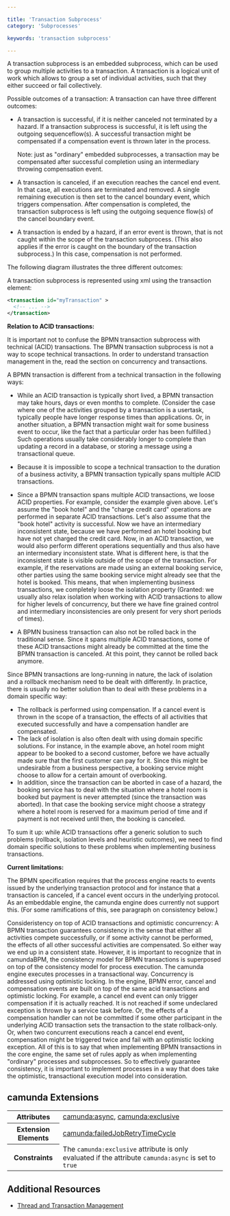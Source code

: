 ```yaml
---

title: 'Transaction Subprocess'
category: 'Subprocesses'

keywords: 'transaction subprocess'

---
```



A transaction subprocess is an embedded subprocess, which can be used to group multiple activities to a transaction. A transaction is a logical unit of work which allows to group a set of individual activities, such that they either succeed or fail collectively.

Possible outcomes of a transaction: A transaction can have three different outcomes:

*   A transaction is successful, if it is neither canceled not terminated by a hazard. If a transaction subprocess is successful, it is left using the outgoing sequenceflow(s). A successful transaction might be compensated if a compensation event is thrown later in the process.<br/>

    Note: just as "ordinary" embedded subprocesses, a transaction may be compensated after successful completion using an intermediary throwing compensation event.

*   A transaction is canceled, if an execution reaches the cancel end event. In that case, all executions are terminated and removed. A single remaining execution is then set to the cancel boundary event, which triggers compensation. After compensation is completed, the transaction subprocess is left using the outgoing sequence flow(s) of the cancel boundary event.

*   A transaction is ended by a hazard, if an error event is thrown, that is not caught within the scope of the transaction subprocess. (This also applies if the error is caught on the boundary of the transaction subprocess.) In this case, compensation is not performed.

The following diagram illustrates the three different outcomes:

<div data-bpmn-diagram="implement/business-transaction"></div>

A transaction subprocess is represented using xml using the transaction element:

```xml
<transaction id="myTransaction" >
  <!-- ... -->
</transaction>
```

<div class="alert alert-warning">
  <strong>Relation to ACID transactions:</strong>

  It is important not to confuse the BPMN transaction subprocess with technical (ACID) transactions. The BPMN transaction subprocess is not a way to scope technical transactions. In order to understand transaction management in the, read the section on concurrency and transactions.
</div>

A BPMN transaction is different from a technical transaction in the following ways:

*   While an ACID transaction is typically short lived, a BPMN transaction may take hours, days or even months to complete. (Consider the case where one of the activities grouped by a transaction is a usertask, typically people have longer response times than applications. Or, in another situation, a BPMN transaction might wait for some business event to occur, like the fact that a particular order has been fulfilled.) Such operations usually take considerably longer to complete than updating a record in a database, or storing a message using a transactional queue.

*   Because it is impossible to scope a technical transaction to the duration of a business activity, a BPMN transaction typically spans multiple ACID transactions.

*   Since a BPMN transaction spans multiple ACID transactions, we loose ACID properties. For example, consider the example given above. Let's assume the "book hotel" and the "charge credit card" operations are performed in separate ACID transactions. Let's also assume that the "book hotel" activity is successful. Now we have an intermediary inconsistent state, because we have performed an hotel booking but have not yet charged the credit card. Now, in an ACID transaction, we would also perform different operations sequentially and thus also have an intermediary inconsistent state. What is different here, is that the inconsistent state is visible outside of the scope of the transaction. For example, if the reservations are made using an external booking service, other parties using the same booking service might already see that the hotel is booked. This means, that when implementing business transactions, we completely loose the isolation property (Granted: we usually also relax isolation when working with ACID transactions to allow for higher levels of concurrency, but there we have fine grained control and intermediary inconsistencies are only present for very short periods of times).

*   A BPMN business transaction can also not be rolled back in the traditional sense. Since it spans multiple ACID transactions, some of these ACID transactions might already be committed at the time the BPMN transaction is canceled. At this point, they cannot be rolled back anymore.


Since BPMN transactions are long-running in nature, the lack of isolation and a rollback mechanism need to be dealt with differently. In practice, there is usually no better solution than to deal with these problems in a domain specific way:

*   The rollback is performed using compensation. If a cancel event is thrown in the scope of a transaction, the effects of all activities that executed successfully and have a compensation handler are compensated.
*   The lack of isolation is also often dealt with using domain specific solutions. For instance, in the example above, an hotel room might appear to be booked to a second customer, before we have actually made sure that the first customer can pay for it. Since this might be undesirable from a business perspective, a booking service might choose to allow for a certain amount of overbooking.
* In addition, since the transaction can be aborted in case of a hazard, the booking service has to deal with the situation where a hotel room is booked but payment is never attempted (since the transaction was aborted). In that case the booking service might choose a strategy where a hotel room is reserved for a maximum period of time and if payment is not received until then, the booking is canceled.

To sum it up: while ACID transactions offer a generic solution to such problems (rollback, isolation levels and heuristic outcomes), we need to find domain specific solutions to these problems when implementing business transactions.

<div class="alert alert-warning">
  <strong>Current limitations:</strong>

  The BPMN specification requires that the process engine reacts to events issued by the underlying transaction protocol and for instance that a transaction is canceled, if a cancel event occurs in the underlying protocol. As an embeddable engine, the camunda engine does currently not support this. (For some ramifications of this, see paragraph on consistency below.)
</div>

Consideristency on top of ACID transactions and optimistic concurrency: A BPMN transaction guarantees consistency in the sense that either all activities compete successfully, or if some activity cannot be performed, the effects of all other successful activities are compensated. So either way we end up in a consistent state. However, it is important to recognize that in camundaBPM, the consistency model for BPMN transactions is superposed on top of the consistency model for process execution. The camunda engine executes processes in a transactional way. Concurrency is addressed using optimistic locking. In the engine, BPMN error, cancel and compensation events are built on top of the same acid transactions and optimistic locking. For example, a cancel end event can only trigger compensation if it is actually reached. It is not reached if some undeclared exception is thrown by a service task before. Or, the effects of a compensation handler can not be committed if some other participant in the underlying ACID transaction sets the transaction to the state rollback-only. Or, when two concurrent executions reach a cancel end event, compensation might be triggered twice and fail with an optimistic locking exception. All of this is to say that when implementing BPMN transactions in the core engine, the same set of rules apply as when implementing "ordinary" processes and subprocesses. So to effectively guarantee consistency, it is important to implement processes in a way that does take the optimistic, transactional execution model into consideration.

## camunda Extensions

<table class="table table-striped">
  <tr>
    <th>Attributes</th>
    <td>
      <a href="ref:#custom-extensions-camunda-extension-attributes-camundaasync">camunda:async</a>,
      <a href="ref:#custom-extensions-camunda-extension-attributes-camundaexclusive">camunda:exclusive</a>
    </td>
  </tr>
  <tr>
    <th>Extension Elements</th>
    <td>
      <a href="ref:#custom-extensions-camunda-extension-elements-camundafailedjobretrytimecycle">camunda:failedJobRetryTimeCycle</a>
    </td>
  </tr>
  <tr>
    <th>Constraints</th>
    <td>
      The <code>camunda:exclusive</code> attribute is only evaluated if the attribute
      <code>camunda:async</code> is set to <code>true</code>
    </td>
  </tr>
</table>

## Additional Resources

*   [Thread and Transaction Management](ref:/guides/user-guide/#process-engine-transactions-in-processes)
